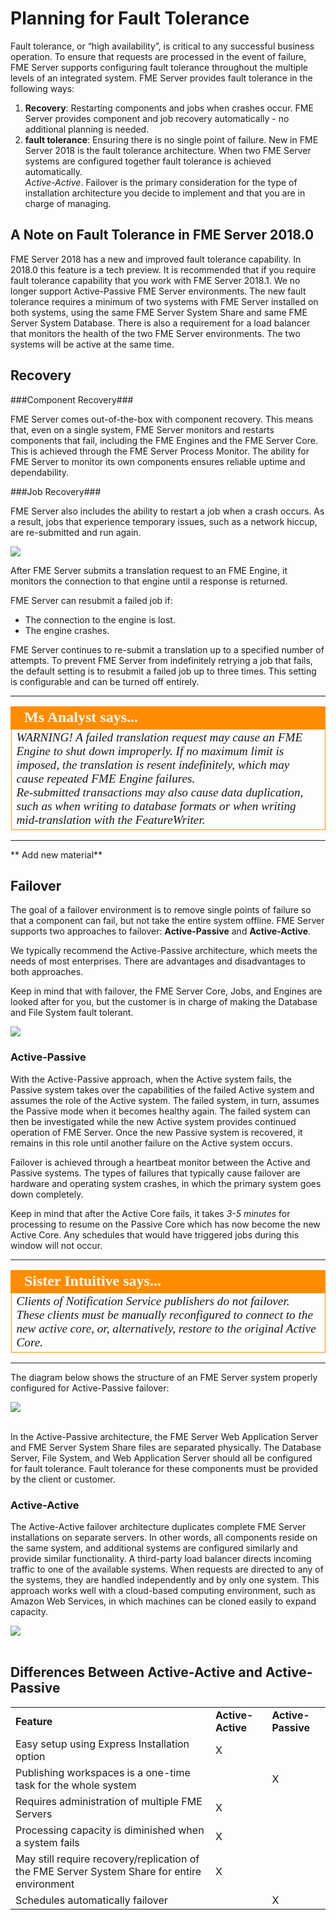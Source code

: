 # Planning for Fault Tolerance #

Fault tolerance, or “high availability”, is critical to any successful business operation. To ensure that requests are processed in the event of failure, FME Server supports configuring fault tolerance throughout the multiple levels of an integrated system. FME Server provides fault tolerance in the following ways:

1. **Recovery**: Restarting components and jobs when crashes occur. FME Server provides component and job recovery automatically - no additional planning is needed.
2. **fault tolerance**: Ensuring there is no single point of failure. New in FME Server 2018 is the fault tolerance architecture.  When two FME Server systems are configured together fault tolerance is achieved automatically.  
*Active-Active*. Failover is the primary consideration for the type of installation architecture you decide to implement and that you are in charge of managing.

## A Note on Fault Tolerance in FME Server 2018.0 ##

FME Server 2018 has a new and improved fault tolerance capability.  In 2018.0 this feature is a tech preview.  It is recommended that if you require fault tolerance capability that you work with FME Server 2018.1.  We no longer support Active-Passive FME Server environments.  The new fault tolerance requires a minimum of two systems with FME Server installed on both systems, using the same FME Server System Share and same FME Server System Database. There is also a requirement for a load balancer that monitors the health of the two FME Server environments. The two systems will be active at the same time.  

## Recovery ##
###Component Recovery###

FME Server comes out-of-the-box with component recovery. This means that, even on a single system, FME Server monitors and restarts components that fail, including the FME Engines and the FME Server Core. This is achieved through the FME Server Process Monitor. The ability for FME Server to monitor its own components ensures reliable uptime and dependability.

###Job Recovery###

FME Server also includes the ability to restart a job when a crash occurs. As a result, jobs that experience temporary issues, such as a network hiccup, are re-submitted and run again.

![](./Images/1.004.JobRecovery.png)

After FME Server submits a translation request to an FME Engine, it monitors the connection to that engine until a response is returned.

FME Server can resubmit a failed job if:

- The connection to the engine is lost.
- The engine crashes.

FME Server continues to re-submit a translation up to a specified number of attempts. To prevent FME Server from indefinitely retrying a job that fails, the default setting is to resubmit a failed job up to three times. This setting is configurable and can be turned off entirely.

---

<!--Ms Analyst-->

<table style="border-spacing: 0px">
<tr>
<td style="vertical-align:middle;background-color:darkorange;border: 2px solid darkorange">
<i class="fa fa-exclamation-triangle fa-lg fa-pull-left fa-fw" style="color:white;padding-right: 12px;vertical-align:text-top"></i>
<span style="color:white;font-size:x-large;font-weight: bold;font-family:serif">Ms Analyst says...</span>
</td>
</tr>

<tr>
<td style="border: 1px solid darkorange">
<span style="font-family:serif; font-style:italic; font-size:larger">
WARNING! A failed translation request may cause an FME Engine to shut down improperly. If no maximum limit is imposed, the translation is resent indefinitely, which may cause repeated FME Engine failures.
<br>
Re-submitted transactions may also cause data duplication, such as when writing to database formats or when writing mid-translation with the FeatureWriter.
</span>
</td>
</tr>
</table>

---
** Add new material**
## Failover ##

The goal of a failover environment is to remove single points of failure so that a component can fail, but not take the entire system offline. FME Server supports two approaches to failover: **Active-Passive** and **Active-Active**.

We typically recommend the Active-Passive architecture, which meets the needs of most enterprises. There are advantages and disadvantages to both approaches.

Keep in mind that with failover, the FME Server Core, Jobs, and Engines are looked after for you, but the customer is in charge of making the Database and File System fault tolerant.

![](./Images/1.005.activeActive_activePassive.png)

### Active-Passive ###

With the Active-Passive approach, when the Active system fails, the Passive system takes over the capabilities of the failed Active system and assumes the role of the Active system. The failed system, in turn, assumes the Passive mode when it becomes healthy again. The failed system can then be investigated while the new Active system provides continued operation of FME Server. Once the new Passive system is recovered, it remains in this role until another failure on the Active system occurs.

Failover is achieved through a heartbeat monitor between the Active and Passive systems. The types of failures that typically cause failover are hardware and operating system crashes, in which the primary system goes down completely.

Keep in mind that after the Active Core fails, it takes *3-5 minutes* for processing to resume on the Passive Core which has now become the new Active Core. Any schedules that would have triggered jobs during this window will not occur.

---

<!--sister intuitive Section-->

<table style="border-spacing: 0px">
<tr>
<td style="vertical-align:middle;background-color:darkorange;border: 2px solid darkorange">
<i class="fa fa-info-circle fa-lg fa-pull-left fa-fw" style="color:white;padding-right: 12px;vertical-align:text-top"></i>
<span style="color:white;font-size:x-large;font-weight: bold;font-family:serif">Sister Intuitive says...</span>
</td>
</tr>

<tr>
<td style="border: 1px solid darkorange">
<span style="font-family:serif; font-style:italic; font-size:larger">
Clients of Notification Service publishers do not failover. These clients must be manually reconfigured to connect to the new active core, or, alternatively, restore to the original Active Core.
</span>
</td>
</tr>
</table>

---

The diagram below shows the structure of an FME Server system properly configured for Active-Passive failover:

![](./Images/1.006.active-passive_diagram.png)
<br><br>

In the Active-Passive architecture, the FME Server Web Application Server and FME Server System Share files are separated physically. The Database Server, File System, and Web Application Server should all be configured for fault tolerance. Fault tolerance for these components must be provided by the client or customer.

### Active-Active ###
The Active-Active failover architecture duplicates complete FME Server installations on separate servers. In other words, all components reside on the same system, and additional systems are configured similarly and provide similar functionality. A third-party load balancer directs incoming traffic to one of the available systems. When requests are directed to any of the systems, they are handled independently and by only one system. This approach works well with a cloud-based computing environment, such as Amazon Web Services, in which machines can be cloned easily to expand capacity.

![](./Images/1.007.Active-Active_diagram.png)
<br><br>

## Differences Between Active-Active and Active-Passive ##

<table style="border: 0px">

<tr>
<td style="font-weight: bold">Feature</td>
<td "align = "center" style="font-weight: bold">Active-Active</td>
<td "align = "center" style="font-weight: bold">Active-Passive</td>
</tr>

<tr>
<td>Easy setup using Express Installation option</td>
<td "align = "center">X</td>
<td "align = "center" style=""></td>
</tr>

<tr>
<td style="">Publishing workspaces is a one-time task for the whole system</td>
<td "align = "center" style=""></td>
<td "align = "center" style="">X</td>
</tr>

<tr>
<td style="">Requires administration of multiple FME Servers</td>
<td "align = "center" style="">X</td>
<td "align = "center" style=""></td>
</tr>

<tr>
<td style="">Processing capacity is diminished when a system fails</td>
<td "align = "center" style="">X</td>
<td "align = "center" style=""></td>
</tr>

<tr>
<td style="">May still require recovery/replication of the FME Server System Share for entire environment</td>
<td "align = "center" style="">X</td>
<td "align = "center" style=""></td>
</tr>

<tr>
<td style="">Schedules automatically failover</td>
<td "align = "center" style=""></td>
<td "align = "center" style="">X</td>
</tr>

</table>
